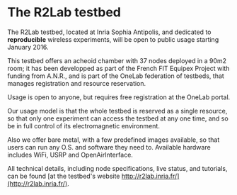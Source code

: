 # The R2Lab testbed

The R2Lab testbed, located at Inria Sophia Antipolis, and dedicated to **reproducible** wireless experiments, will be open to public usage starting January 2016.

This testbed offers an acheoid chamber with 37 nodes deployed in a 90m2 room; it has been developped as part of the French FIT Equipex Project with funding from A.N.R., and is part of the OneLab federation of testbeds, that manages registration and resource reservation.

Usage is open to anyone, but requires free registration at the OneLab portal.

Our usage model is that the whole testbed is reserved as a single resource, so that only one experiment can access the testbed at any one time, and so be in full control of its electromagnetic environment.

Also we offer bare metal, with a few predefined images available, so that users can run any O.S. and software they need to. Available hardware includes WiFi, USRP and OpenAirInterface.

All technical details, including node specifications, live status, and tutorials, can be found [at the testbed's website http://r2lab.inria.fr/](http://r2lab.inria.fr/).

